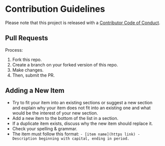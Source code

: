 # Contribution Guidelines
Please note that this project is released with a [Contributor Code of Conduct](https://github.com/thedatarubicon/awesome-surrealdb/blob/main/.github/CODE_OF_CONDUCT.md).

## Pull Requests
Process:
1. Fork this repo.
2. Create a branch on your forked version of this repo.
3. Make changes.
4. Then, submit the PR.

## Adding a New Item
- Try to fit your item into an existing sections or suggest a new section and explain why your item does not fit into an existing one and what would be the interest of your new section.
- Add a new item to the bottom of the list in a section.
- If a duplicate item exists, discuss why the new item should replace it.
- Check your spelling & grammar.
- The item must follow this format:
  ```- [item name](https link) - Description beginning with capital, ending in period.```